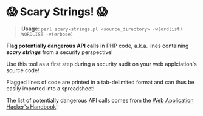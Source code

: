 # :scream: Scary Strings! :scream:

> **Usage**: `perl scary-strings.pl <source_directory> -w(ordlist) WORDLIST -v(erbose)`

**Flag potentially dangerous API calls** in PHP code, a.k.a. lines containing **_scary strings_** from a security perspective!

Use this tool as a first step during a security audit on your web applciation's source code!

Flagged lines of code are printed in a tab-delimited format and can thus be easily imported into a spreadsheet!

The list of potentially dangerous API calls comes from the [Web Application Hacker's Handbook](http://mdsec.net/wahh/)!

